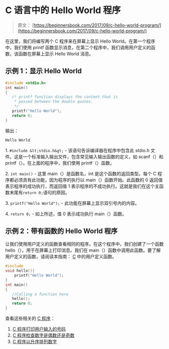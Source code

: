 # C 语言中的 Hello World 程序

> 原文： [https://beginnersbook.com/2017/09/c-hello-world-program/](https://beginnersbook.com/2017/09/c-hello-world-program/)

在这里，我们将编写两个 C 程序来在屏幕上显示 Hello World。在第一个程序中，我们使用 printf 函数显示消息，在第二个程序中，我们调用用户定义的函数，该函数在屏幕上显示 Hello World 消息。

## 示例 1：显示 Hello World

```c
#include <stdio.h>
int main()
{
   /* printf function displays the content that is
    * passed between the double quotes.
    */
   printf("Hello World");
   return 0;
}

```

输出：

```c
Hello World
```

1\. `#include &lt;stdio.h&gt;` - 该语句告诉编译器在程序中包含此 stdio.h 文件。这是一个标准输入输出文件，包含常见输入输出函数的定义，如 scanf（）和 printf（）。在上面的程序中，我们使用 printf（）函数。

2\. `int main()` - 这里 main（）是函数名，int 是这个函数的返回类型。每个 C 程序都必须具有此功能，因为程序的执行以 main（）函数开始。此函数的 0 返回值表示程序的成功执行，而返回值 1 表示程序的不成功执行。这就是我们在这个主函数末尾有`return 0;`语句的原因。

3\. `printf("Hello World");` - 此功能在屏幕上显示双引号内的内容。

4\. `return 0;` - 如上所述，值 0 表示成功执行 main（）函数。

## 示例 2：带有函数的 Hello World 程序

让我们使用用户定义的函数查看相同的程序。在这个程序中，我们创建了一个函数 hello（），用于在屏幕上打印消息。我们在 main（）函数中调用此函数。要了解用户定义的函数，请阅读本指南： [C](https://beginnersbook.com/2014/01/c-functions-examples/) 中的用户定义函数。

```c
#include 
void hello(){
	printf("Hello World");
}
int main()
{
   //Calling a function here
   hello();
   return 0;
}
```

查看这些相关的 [C 程序](https://beginnersbook.com/2015/02/simple-c-programs/)：

1.  [C 程序打印用户输入的号码](https://beginnersbook.com/2017/09/c-program-to-print-an-integer-entered-by-a-user/)
2.  [C 程序检查数字是偶数还是奇数](https://beginnersbook.com/2015/02/c-program-to-check-if-number-is-even-or-odd/)
3.  [C 程序以升序排列数字](https://beginnersbook.com/2015/02/c-program-to-arrange-numbers-in-ascending-order/)